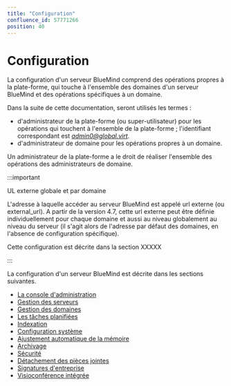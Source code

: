 ```yaml
---
title: "Configuration"
confluence_id: 57771266
position: 40
---
```

# Configuration


La configuration d'un serveur BlueMind comprend des opérations propres à la plate-forme, qui touche à l'ensemble des domaines d'un serveur BlueMind et des opérations spécifiques à un domaine.

Dans la suite de cette documentation, seront utilisés les termes :

- d'administrateur de la plate-forme (ou super-utilisateur) pour les opérations qui touchent à l'ensemble de la plate-forme ; l'identifiant correspondant est *admin0@global.virt*.
- d'administrateur de domaine pour les opérations propres à un domaine.


Un administrateur de la plate-forme a le droit de réaliser l'ensemble des opérations des administrateurs de domaine.


:::important

UL externe globale et par domaine

L'adresse à laquelle accéder au serveur BlueMind est appelé url externe (ou external_url). A partir de la version 4.7, cette url externe peut être définie individuellement pour chaque domaine et aussi au niveau globalement au niveau du serveur (il s'agit alors de l'adresse par défaut des domaines, en l'absence de configuration spécifique).

Cette configuration est décrite dans la section XXXXX

:::


La configuration d'un serveur BlueMind est décrite dans les sections suivantes.


- [La console d'administration](/Guide_de_l_administrateur/Configuration/La_console_d_administration/)
- [Gestion des serveurs](/Guide_de_l_administrateur/Configuration/Gestion_des_serveurs/)
- [Gestion des domaines](/Guide_de_l_administrateur/Configuration/Gestion_des_domaines/)
- [Les tâches planifiées](/Guide_de_l_administrateur/Configuration/Les_tâches_planifiées/)
- [Indexation](/Guide_de_l_administrateur/Configuration/Indexation/)
- [Configuration système](/Guide_de_l_administrateur/Configuration/Configuration_système/)
- [Ajustement automatique de la mémoire](/Guide_de_l_administrateur/Configuration/Ajustement_automatique_de_la_mémoire/)
- [Archivage](/Guide_de_l_administrateur/Configuration/Archivage/)
- [Sécurité](/Guide_de_l_administrateur/Configuration/Sécurité/)
- [Détachement des pièces jointes](/Guide_de_l_administrateur/Configuration/Détachement_des_pièces_jointes/)
- [Signatures d'entreprise](/Guide_de_l_administrateur/Configuration/Signatures_d_entreprise/)
- [Visioconférence intégrée](/Guide_de_l_administrateur/Configuration/Visioconférence_intégrée/)


